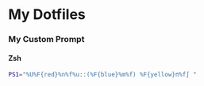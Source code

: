 # My Dotfiles

### My Custom Prompt
#### Zsh
```bash
PS1="%U%F{red}%n%f%u::(%F{blue}%m%f) %F{yellow}π%f∫ "
```
